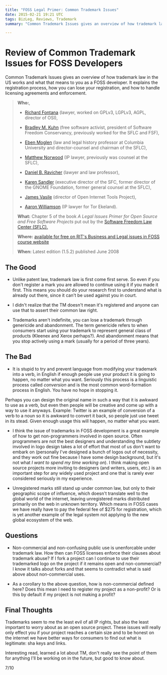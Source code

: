 ```yaml
---
title: "FOSS Legal Primer: Common Trademark Issues"
date: 2015-02-21 19:21 UTC
tags: BizLeg, Reviews, Trademark
summary: "Common Trademark Issues gives an overview of how trademark law in the US works and what that means to you as a FOSS developer. It explains the registration process, how you can lose your registration, and how to handle licensing agreements and enforcement."

---
```


# Review of Common Trademark Issues for FOSS Developers

Common Trademark Issues gives an overview of how trademark law in the US works and what that means to you as a FOSS developer. It explains the registration process, how you can lose your registration, and how to handle licensing agreements and enforcement.



> **Who:**,
>
> * [Richard Fontana](http://en.wikipedia.org/wiki/Richard_Fontana) (lawyer, worked on GPLv3, LGPLv3, AGPL, director of OSI),
>
> * [Bradley M. Kuhn](http://en.wikipedia.org/wiki/Bradley_M._Kuhn) (free software activist, president of Software Freedom Conservancy, previously worked for the SFLC and FSF),
>
> * [Eben Moglen](http://en.wikipedia.org/wiki/Eben_Moglen) (law and legal history professor at Columbia University and director-counsel and chairman of the SFLC),
>
> * [Matthew Norwood](https://www.linkedin.com/pub/matt-norwood/5/770/a39) (IP lawyer, previously was counsel at the SFLC),
>
> * [Daniel B. Ravicher](http://www.ravicher.com/) (lawyer and law professor),
>
> * [Karen Sandler](http://en.wikipedia.org/wiki/Karen_Sandler) (executive director of the SFC, former director of the GNOME Foundation, former general counsel at the SFLC),
>
> * [James Vasile](https://twitter.com/jamesvasile) (director of Open Internet Tools Project),
>
> * [Aaron Williamson](https://torekeland.com/about/aaron-williamson) (IP lawyer for Tor Ekeland).
>
> **What:** Chapter 5 of the book *A Legal Issues Primer for Open Source and Free Software Projects* put out by the [Software Freedom Law Center (SFLC).](https://www.softwarefreedom.org/)
>
> **Where:** [available for free on RIT's Business and Legal issues in FOSS course website](http://bizlegfoss-ritigm.rhcloud.com/static/books/foss-primer.pdf)
>
> **When:** Latest edition (1.5.2) published June 2008



## The Good

* Unlike patent law, trademark law is first come first serve. So even if you don't register a mark you are allowed to continue using it if you made it first. This means you should do your research first to understand what is already out there, since it can't be used against you in court.

* I didn't realize that the <super>TM</super> doesn't mean it's registered and anyone can use that to assert their common law right.

* Trademarks aren't indefinite, you can lose a trademark through genericide and abandonment. The term genericide refers to when consumers start using your trademark to represent general class of products (Kleenex and Xerox perhaps?). And abandonment means that you stop actively using a mark (usually for a period of three years).



## The Bad

* It is stupid to try and prevent language from modifying your trademark into a verb, in English if enough people use your product it is going to happen, no matter what you want. Seriously this process is a linguistic process called *conversion* and is the most common word-formation process in English. You have no hope in stopping it.

Perhaps you can design the original name in such a way that it is awkward to use as a verb, but even then people will be creative and come up with a way to use it anyways. Example: Twitter is an example of conversion of a verb to a noun so it is awkward to convert it back, so people just use tweet in its stead. Given enough usage this will happen, no matter what you want.

* I think the issue of trademarks in FOSS development is a great example of how to get non-programmers involved in open source. Often programmers are not the best designers and understanding the subtlety involved in logo design takes a lot of effort that most of us don't want to embark on (personally I've designed a bunch of logos out of necessity, and they work out fine because I have some design background, but it's not what *I want to spend my time working on*). I think making open source projects more inviting to designers (and writers, users, etc.) is an important step for any widely used project and one that is rarely ever considered seriously in my experience.

* Unregistered marks still stand up under common law, but only to their geographic scope of influence, which doesn't translate well to the global world of the internet, leaving unregistered marks distributed primarily on the web in unknown territory. Which means in FOSS cases we have really have to pay the federal fee of $275 for registration, which is yet another example of the legal system not applying to the new global ecosystem of the web.


## Questions

* Non-commercial and non-confusing public use is unenforcable under trademark law. How then can FOSS licenses enforce their clauses about trademark abuse? If I fork a project can I continue to use their trademarked logo on the project if it remains open and non-commercial? I know it talks about forks and that seems to contradict what is said above about non-commercial uses.

* As a corollary to the above question, how is non-commercial defined here? Does this mean I need to register my project as a non-profit? Or is this by default if my project is not making a profit?


## Final Thoughts

Trademarks seem to me the least evil of all IP rights, but also the least important to worry about as an open source project. These issues will really only effect you if your project reaches a certain size and to be honest on the internet we have better ways for consumers to find out what is legitimate: sha keys and links.

Interesting read, learned a lot about TM, don't really see the point of them for anything I'll be working on in the future, but good to know about.

7/10
